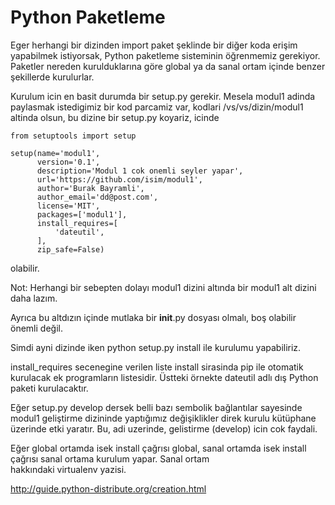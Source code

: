 # Python Paketleme

Eger herhangi bir dizinden import paket şeklinde bir diğer koda erişim
yapabilmek istiyorsak, Python paketleme sisteminin öğrenmemiz
gerekiyor. Paketler nereden kurulduklarına göre global ya da sanal
ortam içinde benzer şekillerde kurulurlar.

Kurulum icin en basit durumda bir setup.py gerekir. Mesela
modul1 adinda paylasmak istedigimiz bir kod parcamiz var, kodlari
/vs/vs/dizin/modul1 altinda olsun, bu dizine bir setup.py koyariz,
icinde

```
from setuptools import setup

setup(name='modul1',
      version='0.1',
      description='Modul 1 cok onemli seyler yapar',
      url='https://github.com/isim/modul1',
      author='Burak Bayramli',
      author_email='dd@post.com',
      license='MIT',
      packages=['modul1'],
      install_requires=[
          'dateutil',
      ],
      zip_safe=False)
```

olabilir. 

Not: Herhangi bir sebepten dolayı modul1 dizini altında bir modul1 alt
dizini daha lazım.

Ayrıca bu altdızın içinde mutlaka bir __init__.py dosyası olmalı, boş
olabilir önemli değil.

Simdi ayni dizinde iken python setup.py install ile kurulumu
yapabiliriz.

install_requires secenegine verilen liste install sirasinda pip ile
otomatik kurulacak ek programların listesidir. Üstteki örnekte
dateutil adlı dış Python paketi kurulacaktır.

Eğer setup.py develop dersek belli bazı sembolik bağlantılar sayesinde
modul1 geliştirme dizininde yaptığımız değişiklikler direk kurulu
kütüphane üzerinde etki yaratır. Bu, adi uzerinde, gelistirme
(develop) icin cok faydali.

Eğer global ortamda isek install çağrısı global, sanal ortamda isek
install çağrısı sanal ortama kurulum yapar. Sanal ortam
hakkındaki virtualenv yazisi.

http://guide.python-distribute.org/creation.html




